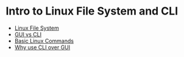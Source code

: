 # Intro to Linux File System and CLI

- [Linux File System](https://github.com/Anjani-Kr-Ray/Zet/blob/master/Descriptive%20Notes/DevOps/Intro%20to%20Linux%20File%20System%20and%20CLI.md#linux-file-system)
- [GUI vs CLI](https://github.com/Anjani-Kr-Ray/Zet/blob/master/Descriptive%20Notes/DevOps/Intro%20to%20Linux%20File%20System%20and%20CLI.md#gui-vs-cli)
- [Basic Linux Commands](https://github.com/Anjani-Kr-Ray/Zet/blob/master/Descriptive%20Notes/DevOps/Intro%20to%20Linux%20File%20System%20and%20CLI.md#basic-linux-commands)
- [Why use CLI over GUI](https://github.com/Anjani-Kr-Ray/Zet/blob/master/Descriptive%20Notes/DevOps/Intro%20to%20Linux%20File%20System%20and%20CLI.md#why-use-cli-over-gui)

